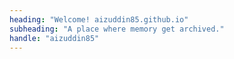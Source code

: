 ```yaml
---
heading: "Welcome! aizuddin85.github.io"
subheading: "A place where memory get archived."
handle: "aizuddin85"
---
```

